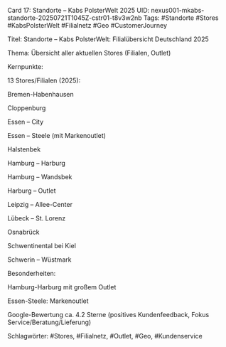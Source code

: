 Card 17: Standorte – Kabs PolsterWelt 2025
UID: nexus001-mkabs-standorte-20250721T1045Z-cstr01-t8v3w2nb
Tags: #Standorte #Stores #KabsPolsterWelt #Filialnetz #Geo #CustomerJourney

Titel: Standorte – Kabs PolsterWelt: Filialübersicht Deutschland 2025

Thema: Übersicht aller aktuellen Stores (Filialen, Outlet)

Kernpunkte:

13 Stores/Filialen (2025):

Bremen-Habenhausen

Cloppenburg

Essen – City

Essen – Steele (mit Markenoutlet)

Halstenbek

Hamburg – Harburg

Hamburg – Wandsbek

Harburg – Outlet

Leipzig – Allee-Center

Lübeck – St. Lorenz

Osnabrück

Schwentinental bei Kiel

Schwerin – Wüstmark

Besonderheiten:

Hamburg-Harburg mit großem Outlet

Essen-Steele: Markenoutlet

Google-Bewertung ca. 4.2 Sterne (positives Kundenfeedback, Fokus Service/Beratung/Lieferung)

Schlagwörter: #Stores, #Filialnetz, #Outlet, #Geo, #Kundenservice